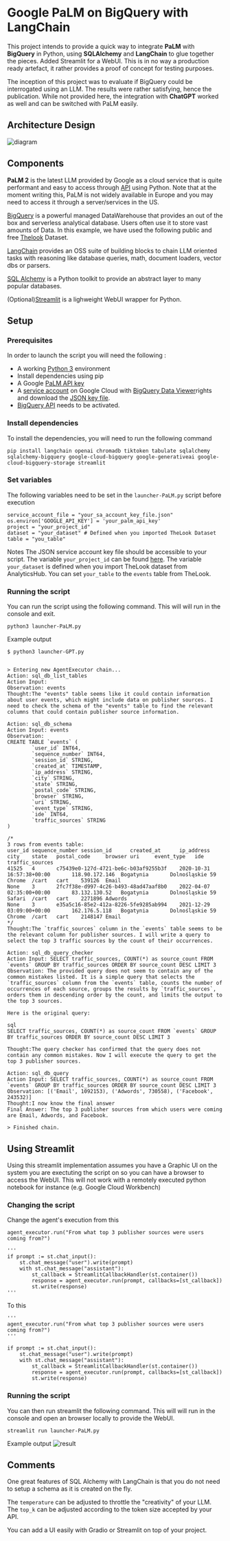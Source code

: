 # Google PaLM on BigQuery with LangChain

This project intends to provide a quick way to integrate **PaLM** with **BigQuery** in Python, using **SQLAlchemy** and **LangChain** to glue together the pieces. Added Streamlit for a WebUI. This is in no way a production ready artefact, it rather provides a proof of concept for testing purposes.

The inception of this project was to evaluate if BigQuery could be interrogated using an LLM. The results were rather satisfying, hence the publication. While not provided here, the integration with **ChatGPT** worked as well and can be switched with PaLM easily. 

## Architecture Design

![diagram](./assets/diagram.png)

## Components

**PaLM 2** is the latest LLM provided by Google as a cloud service that is quite performant and easy to access through [API](https://developers.generativeai.google/api/python/google/generativeai) using Python. Note that at the moment writing this, PaLM is not widely available in Europe and you may need to access it through a server/services in the US. 

[BigQuery](https://cloud.google.com/bigquery/docs/introduction) is a powerful managed DataWarehouse that provides an out of the box and serverless analytical database. Users often use it to store vast amounts of Data. In this example, we have used the following public and free [Thelook](https://console.cloud.google.com/bigquery/analytics-hub/exchanges;cameo=analyticshub;pageName=listing-detail;pageResource=1057666841514.us.google_cloud_public_datasets_17e74966199.thelook_ecommerce) Dataset.

[LangChain](https://python.langchain.com/docs/get_started/introduction) provides an OSS suite of building blocks to chain LLM oriented tasks with reasoning like database queries, math, document loaders, vector dbs or parsers.

[SQL Alchemy](https://www.sqlalchemy.org/) is a Python toolkit to provide an abstract layer to many popular databases.

(Optional)[Streamlit](https://blog.streamlit.io/langchain-tutorial-1-build-an-llm-powered-app-in-18-lines-of-code/) is a lighweight WebUI wrapper for Python.

## Setup

### Prerequisites
In order to launch the script you will need the following :
- A working [Python 3](https://docs.python.org/3/using/unix.html#getting-and-installing-the-latest-version-of-python) environment
- Install dependencies using pip
- A Google [PaLM API key](https://developers.generativeai.google/tutorials/setup)
- A [service account](https://cloud.google.com/iam/docs/service-account-overview) on Google Cloud with [BigQuery Data Viewer](https://cloud.google.com/bigquery/docs/access-control-basic-roles)rights and download the [JSON key file](https://cloud.google.com/iam/docs/keys-create-delete).
- [BigQuery API](https://console.cloud.google.com/marketplace/product/google/bigquery.googleapis.com) needs to be activated.

### Install dependencies

To install the dependencies, you will need to run the following command
```
pip install langchain openai chromadb tiktoken tabulate sqlalchemy sqlalchemy-bigquery google-cloud-bigquery google-generativeai google-cloud-bigquery-storage streamlit
```

### Set variables
The following variables need to be set in the `launcher-PaLM.py` script before execution
```
service_account_file = "your_sa_account_key_file.json"
os.environ['GOOGLE_API_KEY'] = 'your_palm_api_key'
project = "your_project_id" 
dataset = "your_dataset" # Defined when you imported TheLook Dataset
table = "you_table"
```
Notes
The JSON service account key file should be accessible to your script.
The variable `your_project_id` can be found [here](https://console.cloud.google.com/home/dashboard). The variable `your_dataset` is defined when you import TheLook dataset from AnalyticsHub. You can set `your_table` to the `events` table from TheLook.

### Running the script
You can run the script using the following command. This will will run in the console and exit.
```
python3 launcher-PaLM.py
```

Example output
```
$ python3 launcher-GPT.py 


> Entering new AgentExecutor chain...
Action: sql_db_list_tables
Action Input: 
Observation: events
Thought:The "events" table seems like it could contain information about user events, which might include data on publisher sources. I need to check the schema of the "events" table to find the relevant columns that could contain publisher source information.

Action: sql_db_schema
Action Input: events
Observation: 
CREATE TABLE `events` (
        `user_id` INT64, 
        `sequence_number` INT64, 
        `session_id` STRING, 
        `created_at` TIMESTAMP, 
        `ip_address` STRING, 
        `city` STRING, 
        `state` STRING, 
        `postal_code` STRING, 
        `browser` STRING, 
        `uri` STRING, 
        `event_type` STRING, 
        `ide` INT64, 
        `traffic_sources` STRING
)

/*
3 rows from events table:
user_id sequence_number session_id      created_at      ip_address      city    state   postal_code     browser uri     event_type   ide     traffic_sources
41525   4       c75439e0-127d-4721-be6c-b03af9255b3f    2020-10-31 16:57:38+00:00       118.90.172.146  Bogatynia       Dolnośląskie 59      Chrome  /cart   cart    539126  Email
None    3       2fc7f38e-d997-4c26-b493-48ad47aaf8b0    2022-04-07 02:35:00+00:00       83.132.130.52   Bogatynia       Dolnośląskie 59      Safari  /cart   cart    2271896 Adwords
None    3       e35a5c16-85e2-412a-8226-5fe9285ab994    2021-12-29 03:09:00+00:00       162.176.5.118   Bogatynia       Dolnośląskie 59      Chrome  /cart   cart    2148147 Email
*/
Thought:The `traffic_sources` column in the `events` table seems to be the relevant column for publisher sources. I will write a query to select the top 3 traffic sources by the count of their occurrences.

Action: sql_db_query_checker
Action Input: SELECT traffic_sources, COUNT(*) as source_count FROM `events` GROUP BY traffic_sources ORDER BY source_count DESC LIMIT 3
Observation: The provided query does not seem to contain any of the common mistakes listed. It is a simple query that selects the `traffic_sources` column from the `events` table, counts the number of occurrences of each source, groups the results by `traffic_sources`, orders them in descending order by the count, and limits the output to the top 3 sources.

Here is the original query:

sql
SELECT traffic_sources, COUNT(*) as source_count FROM `events` GROUP BY traffic_sources ORDER BY source_count DESC LIMIT 3

Thought:The query checker has confirmed that the query does not contain any common mistakes. Now I will execute the query to get the top 3 publisher sources.

Action: sql_db_query
Action Input: SELECT traffic_sources, COUNT(*) as source_count FROM `events` GROUP BY traffic_sources ORDER BY source_count DESC LIMIT 3
Observation: [('Email', 1092153), ('Adwords', 730558), ('Facebook', 243532)]
Thought:I now know the final answer
Final Answer: The top 3 publisher sources from which users were coming are Email, Adwords, and Facebook.

> Finished chain.
```

## Using Streamlit
Using this streamlit implementation assumes you have a Graphic UI on the system you are exectuting the script on so you can have a browser to access the WebUI. This will not work with a remotely executed python notebook for instance (e.g. Google Cloud Workbench)

### Changing the script
Change the agent's execution from this 
```
agent_executor.run("From what top 3 publisher sources were users coming from?")

'''
if prompt := st.chat_input():
    st.chat_message("user").write(prompt)
    with st.chat_message("assistant"):
        st_callback = StreamlitCallbackHandler(st.container())
        response = agent_executor.run(prompt, callbacks=[st_callback])
        st.write(response)
'''
```

To this 
```
'''
agent_executor.run("From what top 3 publisher sources were users coming from?")
'''

if prompt := st.chat_input():
    st.chat_message("user").write(prompt)
    with st.chat_message("assistant"):
        st_callback = StreamlitCallbackHandler(st.container())
        response = agent_executor.run(prompt, callbacks=[st_callback])
        st.write(response)
```

### Running the script
You can then run streamlit the following command. This will will run in the console and open an browser locally to provide the WebUI.
```
streamlit run launcher-PaLM.py
```

Example output
![result](./assets/result.png)

## Comments
One great features of SQL Alchemy with LangChain is that you do not need to setup a schema as it is created on the fly.

The `temperature` can be adjusted to throttle the "creativity" of your LLM. The `top_k` can be adjusted according to the token size accepted by your API.

You can add a UI easily with Gradio or Streamlit on top of your project.